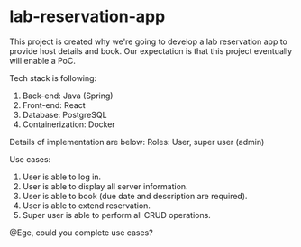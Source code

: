 # lab-reservation-app

This project is created why we're going to develop a lab reservation app to provide host details and book. Our expectation is that this project eventually will enable a PoC. 



Tech stack is following:
1. Back-end: Java (Spring)
2. Front-end: React
3. Database: PostgreSQL
4. Containerization: Docker



Details of implementation are below:
Roles: User, super user (admin)



Use cases:
1. User is able to log in.
2. User is able to display all server information.
3. User is able to book (due date and description are required).
4. User is able to extend reservation.
5. Super user is able to perform all CRUD operations.




@Ege, could you complete use cases?
